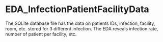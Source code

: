# EDA_InfectionPatientFacilityData
The SQLite database file has the data on patients IDs, infection, facility, room, etc. stored for 3 different infection. The EDA reveals infection rate, number of patient per facility, etc. 
